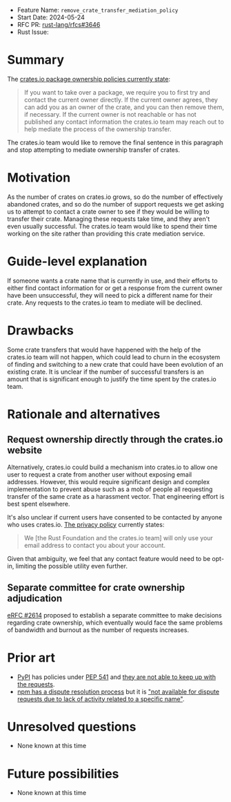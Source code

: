 - Feature Name: `remove_crate_transfer_mediation_policy`
- Start Date: 2024-05-24
- RFC PR: [rust-lang/rfcs#3646](https://github.com/rust-lang/rfcs/pull/3646)
- Rust Issue:

# Summary
[summary]: #summary

The [crates.io package ownership policies currently state](https://crates.io/policies#package-ownership):

> If you want to take over a package, we require you to first try and contact the current owner
> directly. If the current owner agrees, they can add you as an owner of the crate, and you can
> then remove them, if necessary. If the current owner is not reachable or has not published any
> contact information the crates.io team may reach out to help mediate the process of the ownership
> transfer.

The crates.io team would like to remove the final sentence in this paragraph and stop attempting to
mediate ownership transfer of crates.

# Motivation
[motivation]: #motivation

As the number of crates on crates.io grows, so do the number of effectively abandoned crates, and
so do the number of support requests we get asking us to attempt to contact a crate owner to see if
they would be willing to transfer their crate. Managing these requests take time, and they aren't
even usually successful. The crates.io team would like to spend their time working on the site
rather than providing this crate mediation service.

# Guide-level explanation
[guide-level-explanation]: #guide-level-explanation

If someone wants a crate name that is currently in use, and their efforts to either find contact
information for or get a response from the current owner have been unsuccessful, they will need to
pick a different name for their crate. Any requests to the crates.io team to mediate will be
declined.

# Drawbacks
[drawbacks]: #drawbacks

Some crate transfers that would have happened with the help of the crates.io team will not happen,
which could lead to churn in the ecosystem of finding and switching to a new crate that could have
been evolution of an existing crate. It is unclear if the number of successful transfers is an
amount that is significant enough to justify the time spent by the crates.io team.

# Rationale and alternatives
[rationale-and-alternatives]: #rationale-and-alternatives

## Request ownership directly through the crates.io website

Alternatively, crates.io could build a mechanism into crates.io to allow one user to request a
crate from another user without exposing email addresses. However, this would require significant
design and complex implementation to prevent abuse such as a mob of people all requesting transfer
of the same crate as a harassment vector. That engineering effort is best spent elsewhere.

It's also unclear if current users have consented to be contacted by anyone who uses crates.io.
[The privacy policy](https://foundation.rust-lang.org/policies/privacy-policy/#crates.io) currently
states:

> We [the Rust Foundation and the crates.io team] will only use your email address to contact you
> about your account.

Given that ambiguity, we feel that any contact feature would need to be opt-in, limiting the
possible utility even further.

## Separate committee for crate ownership adjudication

[eRFC #2614](https://github.com/rust-lang/rfcs/pull/2614) proposed to establish a separate
committee to make decisions regarding crate ownership, which eventually would face the same
problems of bandwidth and burnout as the number of requests increases.

# Prior art
[prior-art]: #prior-art

- [PyPI](https://pypi.org/) has policies under [PEP 541](https://peps.python.org/pep-0541/) and [they are not able to keep up with the requests](https://github.com/pypi/support/issues?q=is%3Aissue+is%3Aopen+pep+541).
- [npm has a dispute resolution process](https://docs.npmjs.com/policies/disputes) but it is ["not available for dispute requests due to lack of activity related to a specific name"](https://docs.npmjs.com/policies/disputes#when-not-to-use-this-process).

# Unresolved questions
[unresolved-questions]: #unresolved-questions

- None known at this time

# Future possibilities
[future-possibilities]: #future-possibilities

- None known at this time
